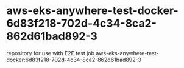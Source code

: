 # aws-eks-anywhere-test-docker-6d83f218-702d-4c34-8ca2-862d61bad892-3
repository for use with E2E test job aws-eks-anywhere-test-docker:6d83f218-702d-4c34-8ca2-862d61bad892-3
